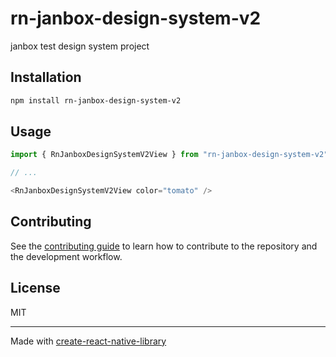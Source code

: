# rn-janbox-design-system-v2

janbox test design system project

## Installation

```sh
npm install rn-janbox-design-system-v2
```

## Usage

```js
import { RnJanboxDesignSystemV2View } from "rn-janbox-design-system-v2";

// ...

<RnJanboxDesignSystemV2View color="tomato" />
```

## Contributing

See the [contributing guide](CONTRIBUTING.md) to learn how to contribute to the repository and the development workflow.

## License

MIT

---

Made with [create-react-native-library](https://github.com/callstack/react-native-builder-bob)
